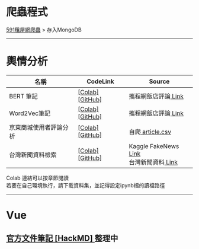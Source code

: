 # 爬蟲程式
[591租屋網爬蟲](https://github.com/gysdnow/NLPWorks/tree/master/rent591) > 存入MongoDB

---

# 輿情分析

|名稱|CodeLink|Source|
|-|-|-|
|BERT 筆記|[[Colab]](https://colab.research.google.com/drive/1BFtNmEfO-AsWm-pbhvu9XOC0Rp-rMaNB?authuser=3#scrollTo=elSNeLcGcN29) [[GitHub]](https://github.com/gysdnow/NLPWorks/blob/master/BERTForClassification.ipynb)|攜程網飯店評論[ Link](https://github.com/SophonPlus/ChineseNlpCorpus/blob/master/datasets/ChnSentiCorp_htl_all/intro.ipynb)|
|Word2Vec筆記|[[Colab]](https://colab.research.google.com/drive/1Cv-5PVvlx7Fu2misvUZiLhRTUNW9o0zr?authuser=3#scrollTo=na-E5VyVZIoZ) [[GitHub]](https://github.com/gysdnow/NLPWorks/blob/master/WordsProcessing.ipynb)|攜程網飯店評論[ Link](https://github.com/SophonPlus/ChineseNlpCorpus/blob/master/datasets/ChnSentiCorp_htl_all/intro.ipynb)|
|京東商城使用者評論分析|[[Colab]](https://colab.research.google.com/drive/1TRVV1PNaQiQyGOddOAEbya6oJPKfIeWr?authuser=3#scrollTo=tyPNV3y91a-r) [[GitHub]](https://github.com/gysdnow/NLPWorks/blob/master/JingDongAnalysis.ipynb)|自爬[ article.csv](https://github.com/gysdnow/NLPWorks/blob/master/article.csv)|
|台灣新聞資料檢索|[[Colab]](https://colab.research.google.com/drive/1XXbtvBcXB1AyLbqHMAQRDGXeEbAGffQW?authuser=3#scrollTo=JdnEfE_7ikYu) [[GitHub]](https://github.com/gysdnow/NLPWorks/blob/master/DocumentRetrival.ipynb)|Kaggle FakeNews[ Link](https://www.kaggle.com/c/fake-news-pair-classification-challenge/data)<br />台灣新聞資料[ Link](https://github.com/gysdnow/NLPWorks/blob/master/Newstrain.csv)|

Colab 連結可以按章節閱讀<br />
若要在自己環境執行，請下載資料集，並記得設定ipynb檔的讀檔路徑

---

# Vue
[官方文件筆記 [HackMD] ](https://hackmd.io/VQU6FvcLRkOMhLdmp2eeJA?both)
整理中
---

